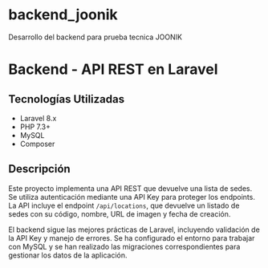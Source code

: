 # backend_joonik
Desarrollo del backend para prueba tecnica JOONIK



# Backend - API REST en Laravel

## Tecnologías Utilizadas

- Laravel 8.x
- PHP 7.3+
- MySQL
- Composer

## Descripción

Este proyecto implementa una API REST que devuelve una lista de sedes. Se utiliza autenticación mediante una API Key para proteger los endpoints. La API incluye el endpoint `/api/locations`, que devuelve un listado de sedes con su código, nombre, URL de imagen y fecha de creación.

El backend sigue las mejores prácticas de Laravel, incluyendo validación de la API Key y manejo de errores. Se ha configurado el entorno para trabajar con MySQL y se han realizado las migraciones correspondientes para gestionar los datos de la aplicación.

